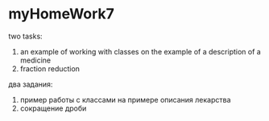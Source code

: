 # myHomeWork7
two tasks:
1. an example of working with classes on the example of a description of a medicine
2. fraction reduction

два задания:
1. пример работы с классами на примере описания лекарства
2. сокращение дроби
